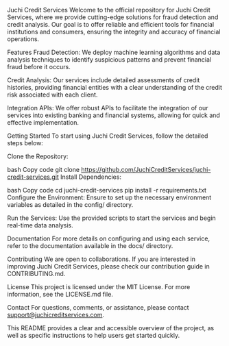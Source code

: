 Juchi Credit Services
Welcome to the official repository for Juchi Credit Services, where we provide cutting-edge solutions for fraud detection and credit analysis. Our goal is to offer reliable and efficient tools for financial institutions and consumers, ensuring the integrity and accuracy of financial operations.

Features
Fraud Detection: We deploy machine learning algorithms and data analysis techniques to identify suspicious patterns and prevent financial fraud before it occurs.

Credit Analysis: Our services include detailed assessments of credit histories, providing financial entities with a clear understanding of the credit risk associated with each client.

Integration APIs: We offer robust APIs to facilitate the integration of our services into existing banking and financial systems, allowing for quick and effective implementation.

Getting Started
To start using Juchi Credit Services, follow the detailed steps below:

Clone the Repository:

bash
Copy code
git clone https://github.com/JuchiCreditServices/juchi-credit-services.git
Install Dependencies:

bash
Copy code
cd juchi-credit-services
pip install -r requirements.txt
Configure the Environment:
Ensure to set up the necessary environment variables as detailed in the config/ directory.

Run the Services:
Use the provided scripts to start the services and begin real-time data analysis.

Documentation
For more details on configuring and using each service, refer to the documentation available in the docs/ directory.

Contributing
We are open to collaborations. If you are interested in improving Juchi Credit Services, please check our contribution guide in CONTRIBUTING.md.

License
This project is licensed under the MIT License. For more information, see the LICENSE.md file.

Contact
For questions, comments, or assistance, please contact support@juchicreditservices.com.

This README provides a clear and accessible overview of the project, as well as specific instructions to help users get started quickly.
